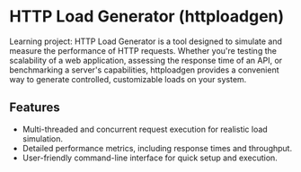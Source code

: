 # HTTP Load Generator (httploadgen)

Learning project: HTTP Load Generator is a tool designed to simulate and measure the performance of HTTP requests. Whether you're testing the scalability of a web application, assessing the response time of an API, or benchmarking a server's capabilities, httploadgen provides a convenient way to generate controlled, customizable loads on your system.

## Features

- Multi-threaded and concurrent request execution for realistic load simulation.
- Detailed performance metrics, including response times and throughput.
- User-friendly command-line interface for quick setup and execution.
